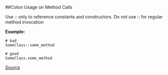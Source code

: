 ##Colon Usage on Method Calls

Use :: only to reference constants and constructors. Do not use :: for regular method invocation

**Example:**

```
# bad
SomeClass::some_method

# good
SomeClass.some_method
```

[Source](http://www.rubydoc.info/gems/rubocop/RuboCop/Cop/Style/ColonMethodCall)
